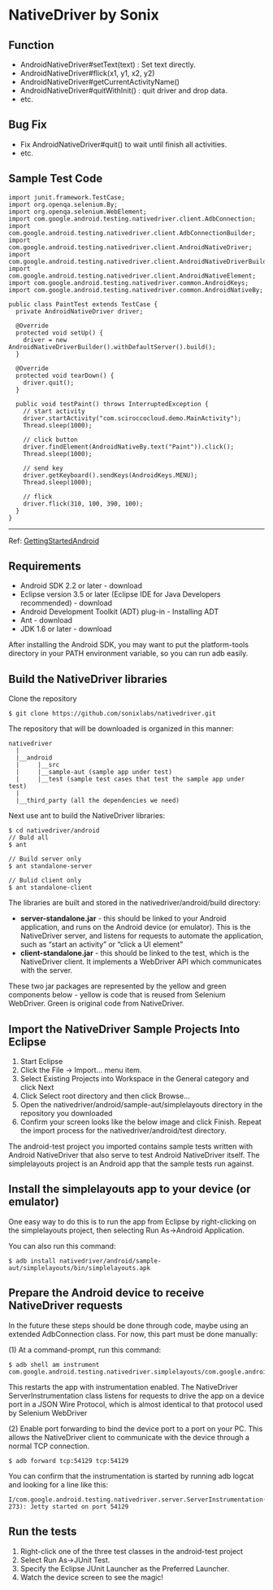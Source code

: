# NativeDriver by Sonix

## Function

* AndroidNativeDriver#setText(text) : Set text directly.
* AndroidNativeDriver#flick(x1, y1, x2, y2)
* AndroidNativeDriver#getCurrentActivityName()
* AndroidNativeDriver#quitWithInit() : quit driver and drop data.
* etc.

## Bug Fix

* Fix AndroidNativeDriver#quit() to wait until finish all activities.
* etc.

## Sample Test Code

    import junit.framework.TestCase;
    import org.openqa.selenium.By;
    import org.openqa.selenium.WebElement;
    import com.google.android.testing.nativedriver.client.AdbConnection;
    import com.google.android.testing.nativedriver.client.AdbConnectionBuilder;
    import com.google.android.testing.nativedriver.client.AndroidNativeDriver;
    import com.google.android.testing.nativedriver.client.AndroidNativeDriverBuilder;
    import com.google.android.testing.nativedriver.client.AndroidNativeElement;
    import com.google.android.testing.nativedriver.common.AndroidKeys;
    import com.google.android.testing.nativedriver.common.AndroidNativeBy;

    public class PaintTest extends TestCase {
      private AndroidNativeDriver driver;

      @Override
      protected void setUp() {
        driver = new AndroidNativeDriverBuilder().withDefaultServer().build();
      }

      @Override
      protected void tearDown() {
        driver.quit();
      }

      public void testPaint() throws InterruptedException {
        // start activity
        driver.startActivity("com.sciroccocloud.demo.MainActivity");
        Thread.sleep(1000);

        // click button
        driver.findElement(AndroidNativeBy.text("Paint")).click();
        Thread.sleep(1000);

        // send key
        driver.getKeyboard().sendKeys(AndroidKeys.MENU);
        Thread.sleep(1000);

        // flick
        driver.flick(310, 100, 390, 100);
      }
    }



--------------
Ref: [GettingStartedAndroid](https://code.google.com/p/nativedriver/wiki/GettingStartedAndroid)

## Requirements

* Android SDK 2.2 or later - download
* Eclipse version 3.5 or later (Eclipse IDE for Java Developers recommended) - download
* Android Development Toolkit (ADT) plug-in - Installing ADT
* Ant - download
* JDK 1.6 or later - download

After installing the Android SDK, you may want to put the platform-tools directory in your PATH environment variable, so you can run adb easily.

## Build the NativeDriver libraries

Clone the repository

    $ git clone https://github.com/sonixlabs/nativedriver.git

The repository that will be downloaded is organized in this manner:

    nativedriver
      |
      |__android
      |     |__src
      |     |__sample-aut (sample app under test)
      |     |__test (sample test cases that test the sample app under test)
      |
      |__third_party (all the dependencies we need)

Next use ant to build the NativeDriver libraries:

    $ cd nativedriver/android
    // Buld all
    $ ant

    // Build server only
    $ ant standalone-server

    // Bulid client only
    $ ant standalone-client

The libraries are built and stored in the nativedriver/android/build directory:

* **server-standalone.jar** - this should be linked to your Android application, and runs on the Android device (or emulator). This is the NativeDriver server, and listens for requests to automate the application, such as “start an activity” or “click a UI element”
* **client-standalone.jar** - this should be linked to the test, which is the NativeDriver client. It implements a WebDriver API which communicates with the server.

These two jar packages are represented by the yellow and green components below - yellow is code that is reused from Selenium WebDriver. Green is original code from NativeDriver.



## Import the NativeDriver Sample Projects Into Eclipse

1. Start Eclipse
2. Click the File -> Import... menu item.
3. Select Existing Projects into Workspace in the General category and click Next
4. Click Select root directory and then click Browse...
5. Open the nativedriver/android/sample-aut/simplelayouts directory in the repository you downloaded
6. Confirm your screen looks like the below image and click Finish. Repeat the import process for the nativedriver/android/test directory.

The android-test project you imported contains sample tests written with Android NativeDriver that also serve to test Android NativeDriver itself. The simplelayouts project is an Android app that the sample tests run against.

## Install the simplelayouts app to your device (or emulator)

One easy way to do this is to run the app from Eclipse by right-clicking on the simplelayouts project, then selecting Run As->Android Application.

You can also run this command:

    $ adb install nativedriver/android/sample-aut/simplelayouts/bin/simplelayouts.apk

## Prepare the Android device to receive NativeDriver requests
In the future these steps should be done through code, maybe using an extended AdbConnection class. For now, this part must be done manually:

(1) At a command-prompt, run this command:

    $ adb shell am instrument com.google.android.testing.nativedriver.simplelayouts/com.google.android.testing.nativedriver.server.ServerInstrumentation

This restarts the app with instrumentation enabled. The NativeDriver ServerInstrumentation class listens for requests to drive the app on a device port in a JSON Wire Protocol, which is almost identical to that protocol used by Selenium WebDriver

(2) Enable port forwarding to bind the device port to a port on your PC. This allows the NativeDriver client to communicate with the device through a normal TCP connection.

    $ adb forward tcp:54129 tcp:54129

You can confirm that the instrumentation is started by running adb logcat and looking for a line like this:

    I/com.google.android.testing.nativedriver.server.ServerInstrumentation(  273): Jetty started on port 54129

## Run the tests

1. Right-click one of the three test classes in the android-test project
2. Select Run As->JUnit Test.
3. Specify the Eclipse JUnit Launcher as the Preferred Launcher.
4. Watch the device screen to see the magic!
